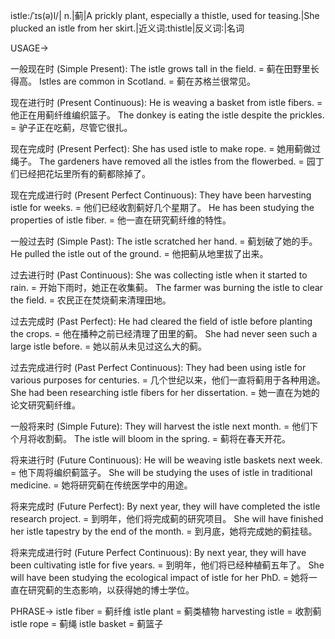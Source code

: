 istle:/ˈɪs(ə)l/| n.|蓟|A prickly plant, especially a thistle, used for teasing.|She plucked an istle from her skirt.|近义词:thistle|反义词:|名词

USAGE->

一般现在时 (Simple Present):
The istle grows tall in the field. = 蓟在田野里长得高。
Istles are common in Scotland. = 蓟在苏格兰很常见。

现在进行时 (Present Continuous):
He is weaving a basket from istle fibers. = 他正在用蓟纤维编织篮子。
The donkey is eating the istle despite the prickles. = 驴子正在吃蓟，尽管它很扎。

现在完成时 (Present Perfect):
She has used istle to make rope. = 她用蓟做过绳子。
The gardeners have removed all the istles from the flowerbed. = 园丁们已经把花坛里所有的蓟都除掉了。

现在完成进行时 (Present Perfect Continuous):
They have been harvesting istle for weeks. = 他们已经收割蓟好几个星期了。
He has been studying the properties of istle fiber. = 他一直在研究蓟纤维的特性。

一般过去时 (Simple Past):
The istle scratched her hand. = 蓟划破了她的手。
He pulled the istle out of the ground. = 他把蓟从地里拔了出来。

过去进行时 (Past Continuous):
She was collecting istle when it started to rain. = 开始下雨时，她正在收集蓟。
The farmer was burning the istle to clear the field. = 农民正在焚烧蓟来清理田地。

过去完成时 (Past Perfect):
He had cleared the field of istle before planting the crops. = 他在播种之前已经清理了田里的蓟。
She had never seen such a large istle before. = 她以前从未见过这么大的蓟。

过去完成进行时 (Past Perfect Continuous):
They had been using istle for various purposes for centuries. = 几个世纪以来，他们一直将蓟用于各种用途。
She had been researching istle fibers for her dissertation. = 她一直在为她的论文研究蓟纤维。

一般将来时 (Simple Future):
They will harvest the istle next month. = 他们下个月将收割蓟。
The istle will bloom in the spring. = 蓟将在春天开花。

将来进行时 (Future Continuous):
He will be weaving istle baskets next week. = 他下周将编织蓟篮子。
She will be studying the uses of istle in traditional medicine. = 她将研究蓟在传统医学中的用途。

将来完成时 (Future Perfect):
By next year, they will have completed the istle research project. = 到明年，他们将完成蓟的研究项目。
She will have finished her istle tapestry by the end of the month. = 到月底，她将完成她的蓟挂毯。

将来完成进行时 (Future Perfect Continuous):
By next year, they will have been cultivating istle for five years. = 到明年，他们将已经种植蓟五年了。
She will have been studying the ecological impact of istle for her PhD. = 她将一直在研究蓟的生态影响，以获得她的博士学位。


PHRASE->
istle fiber = 蓟纤维
istle plant = 蓟类植物
harvesting istle = 收割蓟
istle rope = 蓟绳
istle basket = 蓟篮子


